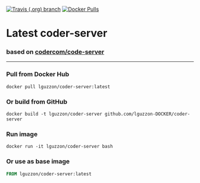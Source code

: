 [![Travis (.org) branch](https://img.shields.io/travis/lguzzon-DOCKER/code-server/master)](https://travis-ci.org/lguzzon-DOCKER/coder-server)
[![Docker Pulls](https://img.shields.io/docker/pulls/lguzzon/code-server)](https://hub.docker.com/repository/docker/lguzzon/coder-server)
# Latest coder-server
### based on [codercom/code-server](https://github.com/codercom/code-server)
----
### Pull from Docker Hub
```
docker pull lguzzon/coder-server:latest
```

### Or build from GitHub
```
docker build -t lguzzon/coder-server github.com/lguzzon-DOCKER/coder-server
```

### Run image
```
docker run -it lguzzon/coder-server bash
```

### Or use as base image
```Dockerfile
FROM lguzzon/coder-server:latest
```
